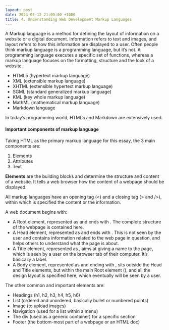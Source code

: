 ```yaml
---
layout: post
date: 2024-05-12 21:00:00 +1000
title: 4. Understanding Web Development Markup Languages
---
```


A Markup language is a method for defining the layout of information on a website or a digital document. Information refers to text and images, and layout refers to how this information are displayed to a user. 
Often people think markup language is a programming language, but it’s not. A programming language executes a specific set of functions, whereas a markup language focuses on the formatting, structure and the look of a website.

<ul>
<li>HTML5 (hypertext markup language)</li>
<li>XML (extensible markup language)</li>
<li>XHTML (extensible hypertext markup language)</li>
<li>SGML (standard generalized markup language)</li>
<li>KML (key whole markup language)</li>
<li>MathML (mathematical markup language)</li>
<li>Markdown language</li>
</ul>

In today’s programming world, HTML5 and Markdown are extensively used.  

#### Important components of markup language
Taking HTML as the primary markup language for this essay, the 3 main components are:
<ol>
<li>Elements</li>
<li>Attributes</li>
<li>Text</li>
</ol>

**Elements** are the building blocks and determine the structure and content of a website. It tells a web browser how the content of a webpage should be displayed.  

All markup languages have an opening tag (<) and a closing tag (> and />), within which is specified the content or the information. 

A web document begins with:
<ul>
<li>A Root element, represented as <html> and ends with </html>. The complete structure of the webpage is contained here.</li>
<li>A Head element, represented as <head> and ends with </head>. This is not seen by the user and contains information related to the web page in question, and helps others to understand what the page is about.</li>
<li>A Title element, represented as <title> and ends with </title>, aims at giving a name to the page, which is seen by a user on the browser tab of their computer. It’s basically a label. </li>
<li>A Body element, represented as <body> and ending with </body>, sits outside the Head and Title elements, but within the main Root element (<html>), and all the design layout is specified here, which eventually will be seen by a user.</li>
</ul>


The other common and important elements are: 

<ul>
<li>Headings (h1, h2, h3, h4, h5, h6)</li>
<li>List (ordered and unordered, basically bullet or numbered points)</li>
<li>Image (to upload images)</li>
<li>Navigation (used for a list within a menu)</li>
<li>The div (used as a generic container) for a specific section</li>
<li>Footer (the bottom-most part of a webpage or an HTML doc)</li>
</ul>  
